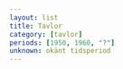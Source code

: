 ```yaml
---
layout: list
title: Tavlor
category: [tavlor]
periods: [1950, 1960, "?"]
unknown: okänt tidsperiod
---
```

